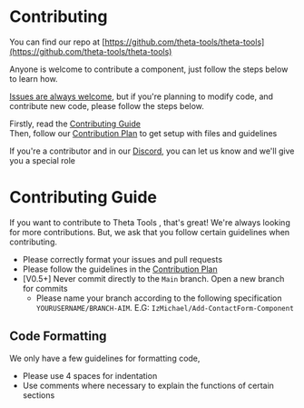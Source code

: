 # Contributing

You can find our repo at [https://github.com/theta-tools/theta-tools](https://github.com/theta-tools/theta-tools)

Anyone is welcome to contribute a component, just follow the steps below to learn how.

[Issues are always welcome](https://github.com/theta-tools/theta-tools.github.io/issues/new/choose), but if you're planning to modify code, and contribute new code, please follow the steps below.

Firstly, read the [Contributing Guide](https://thetatools.xyz/contributing/)  
Then, follow our [Contribution Plan](https://thetatools.xyz/contributing/plan/) to get setup with files and guidelines

If you're a contributor and in our [Discord](https://discord.gg/P8RyW8F), you can let us know and we'll give you a special role

# Contributing Guide

If you want to contribute to Theta Tools , that's great! We're always looking for more contributions. But, we ask that you follow certain guidelines when contributing.

- Please correctly format your issues and pull requests
- Please follow the guidelines in the [Contribution Plan](https://thetatools.xyz/contributing/plan/)
- [V0.5+] Never commit directly to the `Main` branch. Open a new branch for commits
  - Please name your branch according to the following specification `YOURUSERNAME/BRANCH-AIM`. E.G: `IzMichael/Add-ContactForm-Component`

## Code Formatting

We only have a few guidelines for formatting code,

- Please use 4 spaces for indentation
- Use comments where necessary to explain the functions of certain sections

